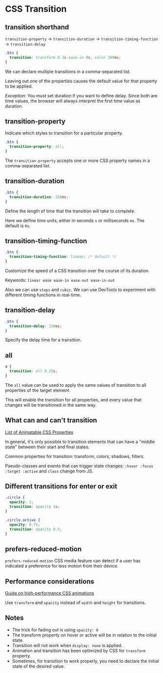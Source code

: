# CSS Transition

## transition shorthand

`transition-property` -> `transition-duration` -> `transition-timing-function` -> `transition-delay`

```css
.btn {
  transition: transform 0.3s ease-in 0s, color 200ms;
}
```

We can declare multiple transitions in a comma-separated list.

Leaving out one of the properties causes the default value for that property to be applied.

_Exception:_ You must set duration if you want to define delay. Since both are time values, the browser will always interpret the first time value as duration.

## transition-property

Indicate which styles to transition for a particular property.

```css
.btn {
  transition-property: all;
}
```

The `transition-property` accepts one or more CSS property names in a comma-separated list.

## transition-duration

```css
.btn {
  transition-duration: 250ms;
}
```

Define the length of time that the transition will take to complete.

Here we define time units, either in seconds `s` or milliseconds `ms`. The default is `0s`.

## transition-timing-function

```css
.btn {
  transition-timing-function: linear; /* default */
}
```

Customize the speed of a CSS transition over the course of its duration.

Keywords: `linear ease ease-in ease-out ease-in-out`

Also we can use `steps` and `cubic`. We can use DevTools to experiment with different timing functions in real-time.

## transition-delay

```css
.btn {
  transition-delay: 150ms;
}
```

Specify the delay time for a transition.

## all

```css
a {
  transition: all 0.25s;
}
```

The `all` value can be used to apply the same values of transition to all properties of the target element.

This will enable the transition for all properties, and every value that changes will be transitioned in the same way.

## What can and can't transition

[List of Animatable CSS Properties](https://developer.mozilla.org/en-US/docs/Web/CSS/CSS_animated_properties)

In general, it's only possible to transition elements that can have a "middle state" between their start and final states.

Common properties for transition: transform, colors, shadows, filters.

Pseudo-classes and events that can trigger state changes: `:hover :focus :target :active` and `class` change from JS.

## Different transitions for enter or exit

```css
.circle {
  opacity: 1;
  transition: opacity 1s;
}

.circle.active {
  opacity: 0.75;
  transition: opacity 0.5;
}
```

## prefers-reduced-motion

`prefers-reduced-motion` CSS media feature can detect if a user has indicated a preference for less motion from their device.

## Performance considerations

[Guide on high-performance CSS animations](https://web.dev/animations-guide/)

Use `transform` and `opacity` instead of `width` and `height` for transitions.

## Notes

- The trick for fading out is using `opacity: 0`
- The transform property on hover or active will be in relation to the initial state.
- Transition will not work when `display: none` is applied.
- Animation and transition has been optimized by CSS for `transform` property.
- Sometimes, for transition to work properly, you need to declare the initial state of the desired value.
